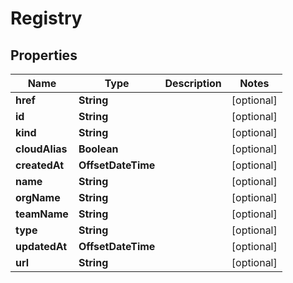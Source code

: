

# Registry


## Properties

Name | Type | Description | Notes
------------ | ------------- | ------------- | -------------
**href** | **String** |  |  [optional]
**id** | **String** |  |  [optional]
**kind** | **String** |  |  [optional]
**cloudAlias** | **Boolean** |  |  [optional]
**createdAt** | **OffsetDateTime** |  |  [optional]
**name** | **String** |  |  [optional]
**orgName** | **String** |  |  [optional]
**teamName** | **String** |  |  [optional]
**type** | **String** |  |  [optional]
**updatedAt** | **OffsetDateTime** |  |  [optional]
**url** | **String** |  |  [optional]



